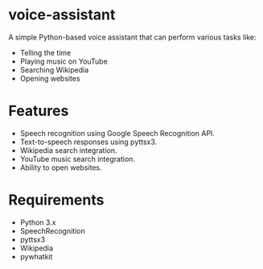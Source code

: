 # voice-assistant
A simple Python-based voice assistant that can perform various tasks like:
- Telling the time
- Playing music on YouTube
- Searching Wikipedia
- Opening websites

# Features
- Speech recognition using Google Speech Recognition API.
- Text-to-speech responses using pyttsx3.
- Wikipedia search integration.
- YouTube music search integration.
- Ability to open websites.

# Requirements
- Python 3.x
- SpeechRecognition
- pyttsx3
- Wikipedia
- pywhatkit

